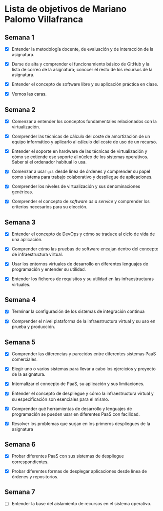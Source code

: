 Lista de objetivos de Mariano Palomo Villafranca
============================
## Semana 1
- [X] Entender la metodología docente, de evaluación y de interacción de la asignatura.

- [X] Darse de alta y comprender el funcionamiento básico de GitHub y la lista de correo de la asignatura; conocer el resto de los recursos de la asignatura.

- [X] Entender el concepto de software libre y su aplicación práctica en clase.

- [X] Vernos las caras.

## Semana 2
- [X] Comenzar a entender los conceptos fundamentales relacionados con la virtualización.

- [X] Comprender las técnicas de cálculo del coste de amortización de un equipo informático y aplicarlo al cálculo del coste de uso de un recurso.

- [X] Entender el soporte en hardware de las técnicas de virtualización y cómo se extiende ese soporte al núcleo de los sistemas operativos. Saber si el ordenador habitual lo usa.

- [X] Comenzar a usar `git` desde línea de órdenes y comprender su papel como sistema para trabajo colaborativo y despliegue de aplicaciones.

- [X] Comprender los niveles de virtualización y sus denominaciones genéricas.

- [X] Comprender el concepto de *software as a service* y comprender los criterios necesarios para su elección.

## Semana 3
- [X] Entender el concepto de DevOps y cómo se traduce al ciclo de vida de una aplicación.

- [X] Comprender cómo las pruebas de software encajan dentro del concepto de infraestructura virtual.

- [X] Usar los entornos virtuales de desarrollo en diferentes lenguajes de programación y entender su utilidad.

- [X] Entender los ficheros de requisitos y su utilidad en las infraestructuras virtuales.

## Semana 4
- [X] Terminar la configuración de los sistemas de integración continua

- [X] Comprender el nivel plataforma de la infraestructura virtual y su uso en prueba y producción.

## Semana 5
- [X] Comprender las diferencias y parecidos entre diferentes sistemas PaaS comerciales.

- [X] Elegir uno o varios sistemas para llevar a cabo los ejercicios y proyecto de la asignatura.

- [X] Internalizar el concepto de PaaS, su aplicación y sus limitaciones.

- [X] Entender el concepto de despliegue y cómo la infraestructura virtual y su especificación son esenciales para el mismo.

- [X] Comprender qué herramientas de desarrollo y lenguajes de programación se pueden usar en diferentes PaaS con facilidad.

- [X] Resolver los problemas que surjan en los primeros despliegues de la asignatura

## Semana 6
- [X] Probar diferentes PaaS con sus sistemas de despliegue correspondientes.

- [X] Probar diferentes formas de desplegar aplicaciones desde línea de órdenes y repositorios.

## Semana 7
- [ ] Entender la base del aislamiento de recursos en el sistema operativo.
